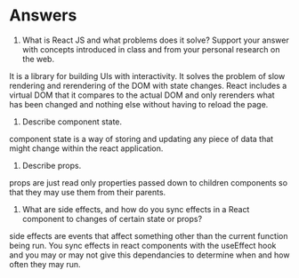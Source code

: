 # Answers

1. What is React JS and what problems does it solve? Support your answer with concepts introduced in class and from your personal research on the web.

It is a library for building UIs with interactivity. It solves the problem of slow rendering and rerendering of the DOM with state changes. React includes a virtual DOM that it compares to the actual DOM and only rerenders what has been changed and nothing else without having to reload the page.

1. Describe component state.

component state is a way of storing and updating any piece of data that might change within the react application.

1. Describe props.

props are just read only properties passed down to children components so that they may use them from their parents.

1. What are side effects, and how do you sync effects in a React component to changes of certain state or props?

side effects are events that affect something other than the current function being run. You sync effects in react components with the useEffect hook and you may or may not give this dependancies to determine when and how often they may run.
